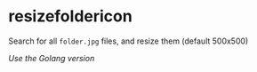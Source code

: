 # resizefoldericon

Search for all `folder.jpg` files, and resize them (default 500x500)

*Use the Golang version*
